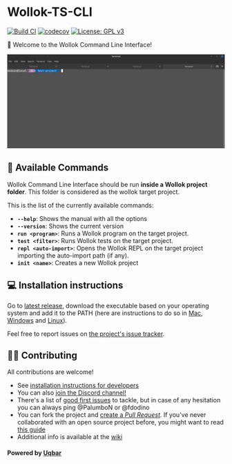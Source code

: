 # Wollok-TS-CLI

[![Build CI](https://github.com/uqbar-project/wollok-ts-cli/actions/workflows/ci.yml/badge.svg)](https://github.com/uqbar-project/wollok-ts-cli/actions/workflows/ci.yml) [![codecov](https://codecov.io/gh/uqbar-project/wollok-ts-cli/graph/badge.svg?token=rpJA6VlVJo)](https://codecov.io/gh/uqbar-project/wollok-ts-cli) [![License: GPL v3](https://img.shields.io/badge/License-GPLv3-blue.svg)](https://www.gnu.org/licenses/gpl-3.0)

🖖 Welcome to the Wollok Command Line Interface!

![demo](./images/wollok-ts-cli.gif)

## 🔧 Available Commands

Wollok Command Line Interface should be run **inside a Wollok project folder**. This folder is considered as the wollok target project.

This is the list of the currently available commands:

- **`--help`**: Shows the manual with all the options
- **`--version`**: Shows the current version
- **`run <program>`**: Runs a Wollok program on the target project.
- **`test <filter>`**: Runs Wollok tests on the target project.
- **`repl <auto-import>`**: Opens the Wollok REPL on the target project importing the auto-import path (if any).
- **`init <name>`**: Creates a new Wollok project

## 💻 Installation instructions

Go to [latest release](https://github.com/uqbar-project/wollok-ts-cli/releases/latest), download the executable based on your operating system and add it to the PATH (here are instructions to do so in [Mac](https://apple.stackexchange.com/questions/41542/adding-a-new-executable-to-the-path-environment-variable), [Windows](https://medium.com/@kevinmarkvi/how-to-add-executables-to-your-path-in-windows-5ffa4ce61a53) and [Linux](https://unix.stackexchange.com/questions/183295/adding-programs-to-path)).

Feel free to report issues on [the project's issue tracker](https://github.com/uqbar-project/wollok-ts-cli/issues).

## 👩‍💻 Contributing

All contributions are welcome!

- See [installation instructions for developers](https://github.com/uqbar-project/wollok-ts-cli/wiki/Developer-Environment)
- You can also [join the Discord channel!](https://discord.gg/MWK9fafk)
- There's a list of [good first issues](https://github.com/uqbar-project/wollok-lsp-ide/issues?q=is%3Aissue+is%3Aopen+label%3A%22good+first+issue%22) to tackle, but in case of any hesitation you can always ping @PalumboN or @fdodino
- You can fork the project and [create a *Pull Request*](https://help.github.com/articles/creating-a-pull-request-from-a-fork/). If you've never collaborated with an open source project before, you might want to read [this guide](https://akrabat.com/the-beginners-guide-to-contributing-to-a-github-project/)
- Additional info is available at the [wiki](https://github.com/uqbar-project/wollok-ts-cli/wiki)

#### Powered by [Uqbar](https://uqbar.org/)
